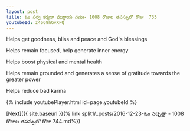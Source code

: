 ```yaml
---
layout: post
title: ఓం సర్వ కర్మణా ముక్తాయ నమః- 1008 రోజుల తపస్సులో రోజు  735
youtubeId: z4669hGvXFQ
---
```

 
 
Helps get goodness, bliss and peace and God's blessings
 
Helps remain focused, help generate inner energy 
 
Helps boost physical and mental health 
 
Helps remain grounded and generates a sense of gratitude towards the greater power 
 
Helps reduce bad karma
 
 
 
 


{% include youtubePlayer.html id=page.youtubeId %}
 
[Next]({{ site.baseurl }}{% link  split1/_posts/2016-12-23-ఓం సచ్ఛత్రా - 1008 రోజుల తపస్సులో రోజు  744.md%})
 
